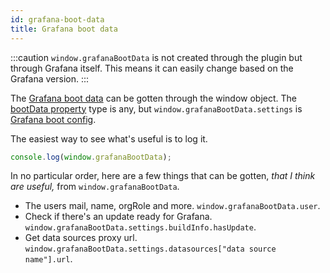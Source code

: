 ```yaml
---
id: grafana-boot-data
title: Grafana boot data
---
```


:::caution
`window.grafanaBootData` is not created through the plugin but through Grafana itself. This means it can easily change based on the Grafana version.
:::

The [Grafana boot data](https://grafana.com/docs/grafana/latest/packages_api/runtime/grafanabootconfig/#bootdata-property) can be gotten through the window object. The [bootData property](https://grafana.com/docs/grafana/latest/packages_api/runtime/grafanabootconfig/#bootdata-property) type is any, but `window.grafanaBootData.settings` is [Grafana boot config](https://grafana.com/docs/grafana/latest/packages_api/runtime/grafanabootconfig/).

The easiest way to see what's useful is to log it.

```js
console.log(window.grafanaBootData);
```

In no particular order, here are a few things that can be gotten, _that I think are useful,_ from `window.grafanaBootData`.

- The users mail, name, orgRole and more. `window.grafanaBootData.user`.
- Check if there's an update ready for Grafana. `window.grafanaBootData.settings.buildInfo.hasUpdate`.
- Get data sources proxy url. `window.grafanaBootData.settings.datasources["data source name"].url`.
